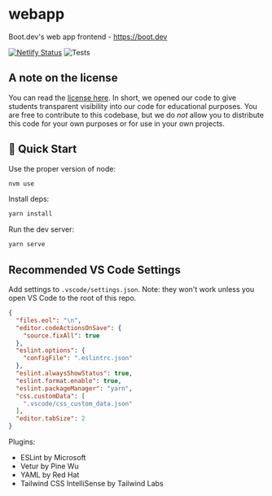 # webapp

Boot.dev's web app frontend - https://boot.dev

[![Netlify Status](https://api.netlify.com/api/v1/badges/1e61fa8a-eb49-4d5b-96e0-b1696a617e58/deploy-status)](https://app.netlify.com/sites/qvaultclassroom/deploys) ![Tests](https://github.com/bootdotdev/webapp/workflows/Tests/badge.svg)

## A note on the license

You can read the [license here](/LICENSE). In short, we opened our code to give students transparent visibility into our code for educational purposes. You are free to contribute to this codebase, but we do *not* allow you to distribute this code for your own purposes or for use in your own projects.

## 🚀 Quick Start

Use the proper version of node:

```bash
nvm use
```

Install deps:

```bash
yarn install
```

Run the dev server:

```bash
yarn serve
```

## Recommended VS Code Settings

Add settings to `.vscode/settings.json`. Note: they won't work unless you open VS Code to the root of this repo.

```json
{
  "files.eol": "\n",
  "editor.codeActionsOnSave": {
    "source.fixAll": true
  },
  "eslint.options": {
    "configFile": ".eslintrc.json"
  },
  "eslint.alwaysShowStatus": true,
  "eslint.format.enable": true,
  "eslint.packageManager": "yarn",
  "css.customData": [
    ".vscode/css_custom_data.json"
  ],
  "editor.tabSize": 2
}
```

Plugins:

* ESLint by Microsoft
* Vetur by Pine Wu
* YAML by Red Hat
* Tailwind CSS IntelliSense by Tailwind Labs
